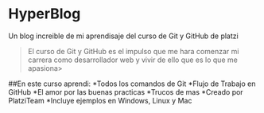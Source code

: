 # HyperBlog
Un blog increible de mi aprendisaje del curso de Git y GitHub de platzi
>El curso de Git y GitHub es el impulso que me hara comenzar mi carrera como desarrollador web y vivir de ello que es lo que me apasiona>

##En este curso aprendi: 
*Todos los comandos de Git 
*Flujo de Trabajo en GitHub
*El amor por las buenas practicas
*Trucos de mas 
*Creado por PlatziTeam
*Incluye ejemplos en Windows, Linux y Mac
